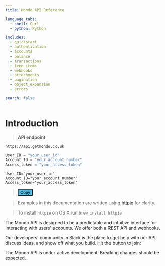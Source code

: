 ```yaml
---
title: Mondo API Reference

language_tabs:
  - shell: Curl
  - python: Python

includes:
  - quickstart
  - authentication
  - accounts
  - balance
  - transactions
  - feed_items
  - webhooks
  - attachments
  - pagination
  - object_expansion
  - errors

search: false
---
```


# Introduction


> **API endpoint**

```
https://api.getmondo.co.uk
```
```python
User_ID = "your_user_id"
Account_ID = "your_account_number"
Access_token = "your_access_token"
```
```shell
User_ID="your_user_id"
Account_ID="your_account_number"
Access_token="your_access_token"
```
> <button class="button-save large" onclick="copy" style="background-color:#4AB8DE">Copy</button>
  
> Examples in this documentation are written using [httpie](https://github.com/jkbrzt/httpie) for clarity.

> To install `httpie` on OS X run `brew install httpie`

The Mondo API is designed to be a predictable and intuitive interface for interacting with users' accounts. We offer both a REST API and webhooks.

Our developers' community in Slack is the place to get help with our API, discuss ideas, and show off what you build. Hit the button to join:

<script async defer src="https://devslack.getmondo.co.uk/slackin.js"></script>

<aside class="warning">
The Mondo API is under active development. Breaking changes should be expected.
</aside>
